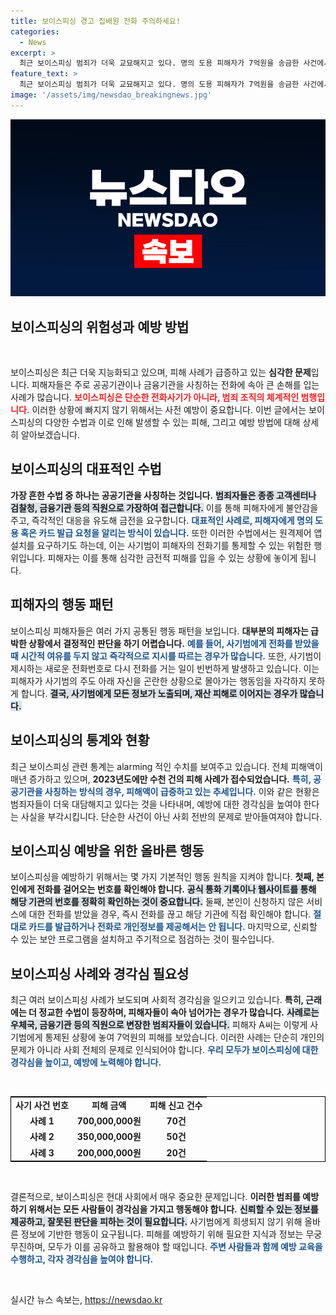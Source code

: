 ```yaml
---
title: 보이스피싱 경고 집배원 전화 주의하세요!
categories:
  - News
excerpt: >
  최근 보이스피싱 범죄가 더욱 교묘해지고 있다. 명의 도용 피해자가 7억원을 송금한 사건에서, 우체국·금감원·검찰청 직원을 사칭한 사기범들이 원격 제어 앱을 이용해 피해자의 정보를 탈취했다. 범죄 예방을 위한 올바른 대처법을 알아보자!
feature_text: >
  최근 보이스피싱 범죄가 더욱 교묘해지고 있다. 명의 도용 피해자가 7억원을 송금한 사건에서, 우체국·금감원·검찰청 직원을 사칭한 사기범들이 원격 제어 앱을 이용해 피해자의 정보를 탈취했다. 범죄 예방을 위한 올바른 대처법을 알아보자!
image: '/assets/img/newsdao_breakingnews.jpg'
---
```


<p><img src="/assets/img/newsdao_breakingnews.jpg" alt="ranknews 속보" /></p>

<h2 data-ke-size="size26">보이스피싱의 위험성과 예방 방법</h2>

<p data-ke-size="size16">&nbsp;</p>

<p>보이스피싱은 최근 더욱 지능화되고 있으며, 피해 사례가 급증하고 있는 <b>심각한 문제</b>입니다. 피해자들은 주로 공공기관이나 금융기관을 사칭하는 전화에 속아 큰 손해를 입는 사례가 많습니다. <b><span style="color: #ee2323;">보이스피싱은 단순한 전화사기가 아니라, 범죄 조직의 체계적인 범행입니다.</span></b> 이러한 상황에 빠지지 않기 위해서는 사전 예방이 중요합니다. 이번 글에서는 보이스피싱의 다양한 수법과 이로 인해 발생할 수 있는 피해, 그리고 예방 방법에 대해 상세히 알아보겠습니다.</p>

<h2 data-ke-size="size26">보이스피싱의 대표적인 수법</h2>

<p><b>가장 흔한 수법 중 하나는 공공기관을 사칭하는 것입니다.</b> <b><span style="background-color: #21538527;">범죄자들은 종종 고객센터나 검찰청, 금융기관 등의 직원으로 가장하여 접근합니다.</span></b> 이를 통해 피해자에게 불안감을 주고, 즉각적인 대응을 유도해 금전을 요구합니다. <b><span style="color: #1a5490;">대표적인 사례로, 피해자에게 명의 도용 혹은 카드 발급 요청을 알리는 방식이 있습니다.</span></b> 또한 이러한 수법에서는 원격제어 앱 설치를 요구하기도 하는데, 이는 사기범이 피해자의 전화기를 통제할 수 있는 위험한 행위입니다. 피해자는 이를 통해 심각한 금전적 피해를 입을 수 있는 상황에 놓이게 됩니다.</p>

<h2 data-ke-size="size26">피해자의 행동 패턴</h2>

<p>보이스피싱 피해자들은 여러 가지 공통된 행동 패턴을 보입니다. <b>대부분의 피해자는 급박한 상황에서 결정적인 판단을 하기 어렵습니다.</b> <b><span style="color: #1a5490;">예를 들어, 사기범에게 전화를 받았을 때 시간적 여유를 두지 않고 즉각적으로 지시를 따르는 경우가 많습니다.</span></b> 또한, 사기범이 제시하는 새로운 전화번호로 다시 전화를 거는 일이 빈번하게 발생하고 있습니다. 이는 피해자가 사기범의 주도 아래 자신을 곤란한 상황으로 몰아가는 행동임을 자각하지 못하게 합니다. <b><span style="background-color: #21538527;">결국, 사기범에게 모든 정보가 노출되며, 재산 피해로 이어지는 경우가 많습니다.</span></b></p>

<h2 data-ke-size="size26">보이스피싱의 통계와 현황</h2>

<p>최근 보이스피싱 관련 통계는 alarming 적인 수치를 보여주고 있습니다. 전체 피해액이 매년 증가하고 있으며, <b>2023년도에만 수천 건의 피해 사례가 접수되었습니다.</b> <b><span style="color: #1a5490;">특히, 공공기관을 사칭하는 방식의 경우, 피해액이 급증하고 있는 추세입니다.</span></b> 이와 같은 현황은 범죄자들이 더욱 대담해지고 있다는 것을 나타내며, 예방에 대한 경각심을 높여야 한다는 사실을 부각시킵니다. 단순한 사건이 아닌 사회 전반의 문제로 받아들여져야 합니다.</p>

<h2 data-ke-size="size26">보이스피싱 예방을 위한 올바른 행동</h2>

<p>보이스피싱을 예방하기 위해서는 몇 가지 기본적인 행동 원칙을 지켜야 합니다. <b>첫째, 본인에게 전화를 걸어오는 번호를 확인해야 합니다.</b> <b><span style="background-color: #21538527;">공식 통화 기록이나 웹사이트를 통해 해당 기관의 번호를 정확히 확인하는 것이 중요합니다.</span></b> 둘째, 본인이 신청하지 않은 서비스에 대한 전화를 받았을 경우, 즉시 전화를 끊고 해당 기관에 직접 확인해야 합니다. <b><span style="color: #1a5490;">절대로 카드를 발급하거나 전화로 개인정보를 제공해서는 안 됩니다.</span></b> 마지막으로, 신뢰할 수 있는 보안 프로그램을 설치하고 주기적으로 점검하는 것이 필수입니다. </p>

<h2 data-ke-size="size26">보이스피싱 사례와 경각심 필요성</h2>

<p>최근 여러 보이스피싱 사례가 보도되며 사회적 경각심을 일으키고 있습니다. <b>특히, 근래에는 더 정교한 수법이 등장하며, 피해자들이 속아 넘어가는 경우가 많습니다.</b> <b><span style="background-color: #21538527;">사례로는 우체국, 금융기관 등의 직원으로 변장한 범죄자들이 있습니다.</span></b> 피해자 A씨는 이렇게 사기범에게 통제된 상황에 놓여 7억원의 피해를 보았습니다. 이러한 사례는 단순히 개인의 문제가 아니라 사회 전체의 문제로 인식되어야 합니다. <b><span style="color: #1a5490;">우리 모두가 보이스피싱에 대한 경각심을 높이고, 예방에 노력해야 합니다.</span></b></p>

<p data-ke-size="size16">&nbsp;</p> 

<table style="width: 100%; border: 1px solid #000;">
<tr>
<td style="text-align: center; height: 17px;"><b>사기 사건 번호</b></td>
<td style="text-align: center; height: 17px;"><b>피해 금액</b></td>
<td style="text-align: center; height: 17px;"><b>피해 신고 건수</b></td>
</tr>
<tr>
<td style="text-align: center; height: 17px;"><b>사례 1</b></td>
<td style="text-align: center; height: 17px;"><b>700,000,000원</b></td>
<td style="text-align: center; height: 17px;"><b>70건</b></td>
</tr>
<tr>
<td style="text-align: center; height: 17px;"><b>사례 2</b></td>
<td style="text-align: center; height: 17px;"><b>350,000,000원</b></td>
<td style="text-align: center; height: 17px;"><b>50건</b></td>
</tr>
<tr>
<td style="text-align: center; height: 17px;"><b>사례 3</b></td>
<td style="text-align: center; height: 17px;"><b>200,000,000원</b></td>
<td style="text-align: center; height: 17px;"><b>20건</b></td>
</tr>
</table>

<p data-ke-size="size16">&nbsp;</p>

<p>결론적으로, 보이스피싱은 현대 사회에서 매우 중요한 문제입니다. <b>이러한 범죄를 예방하기 위해서는 모든 사람들이 경각심을 가지고 행동해야 합니다.</b> <b><span style="background-color: #21538527;">신뢰할 수 있는 정보를 제공하고, 잘못된 판단을 피하는 것이 필요합니다.</span></b> 사기범에게 희생되지 않기 위해 올바른 정보에 기반한 행동이 요구됩니다. 피해를 예방하기 위해 필요한 지식과 정보는 무궁무진하며, 모두가 이를 공유하고 활용해야 할 때입니다. <b><span style="color: #1a5490;">주변 사람들과 함께 예방 교육을 수행하고, 각자 경각심을 높여야 합니다.</span></b> </p>

<p data-ke-size="size16">&nbsp;</p>
실시간 뉴스 속보는, <a href="https://newsdao.kr" rel="dofollow">https://newsdao.kr</a>


